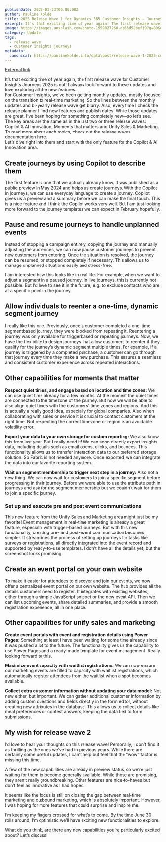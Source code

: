```yaml
---
publishDate: 2025-01-23T00:00:00Z
author: Pauline Kolde
title: 2025 Release Wave 1 for Dynamics 365 Customer Insights – Journeys
excerpt: It’s that exciting time of year again! The first release wave for Customer Insights Journeys 2025 is out! 
image: https://images.unsplash.com/photo-1559827260-dc66d52bef19?q=80&w=1170&auto=format&fit=crop&ixlib=rb-4.1.0&ixid=M3wxMjA3fDB8MHxwaG90by1wYWdlfHx8fGVufDB8fHx8fA%3D%3D
category: Update
tags:
  - release wave
  - customer insights journeys
metadata:
  canonical: https://paulinekolde.info/data\post/release-wave-1-2025-customer-insights-journeys
---
```

[External link](https://example.com)

It’s that exciting time of year again, the first release wave for Customer Insights Journeys 2025 is out! I always look forward to these updates and love exploring all the new features.
<br>
For Customer Insights, we’ve been getting monthly updates, mostly focused on the transition to real-time marketing. So the lines between the monthly updates and bi-yearly release wave get blurry. Also, every time I check the release planner I find new features and publish dates. While those updates are great, I’ve been hoping for something completely new—so let’s see.
<br>
The key areas are the same as in the last two or three release waves: Copilot & AI Innovation, Moments that matters and Unify Sales & Marketing.
<br>
To read more about each topics, check out the release waves documentation here.
<br>
Let’s dive right into them and start with the only feature for the Copilot & AI Innovation area.

## Create journeys by using Copilot to describe them

The first feature is one that we actually already know. It was published as a public preview in May 2024 and helps us create journeys. With the Copilot in journeys, we can use everyday language to create a journey. Copilot gives us a preview and a summary before we can make the final touch. This is a nice feature and I think the Copilot works very well. But I am just looking more forward to the journey templates we can expect in February hopefully.

## Pause and resume journeys to handle unplanned events

Instead of stopping a campaign entirely, copying the journey  and manually adjusting the audiences, we can now pause customer journeys to prevent new customers from entering. Once the situation is resolved, the journey can be resumed, or stopped completely if necessary. This allows us to manage unplanned situations easily and stress-free.

I am interested how this looks like in real life. For example, when we want to adjust a segment in a paused journey. In live journeys, this is currently not possible. But I’d love to see it in the future, e.g. to exclude contacts who are at a specific point in the journey.

## Allow individuals to reenter a one-time, dynamic segment journey

I really like this one. Previously, once a customer completed a one-time segmentbased journey, they were blocked from repeating it. Reentering a journey was only available for triggerbased or repeating journeys. Now, we have the flexibility to design journeys that allow customers to reenter if they qualify for the journey’s dynamic segment multiple times. For example, if a journey is triggered by a completed purchase, a customer can go through that journey every time they make a new purchase. This ensures a seamless and consistent customer experience across repeated interactions.

## Other capabilities for moments that matter
**Respect quiet times, and engage based on location and time zones:** We can use quiet time already for a few months. At the moment the quiet times are connected to the timezone of the journey. But now we will be able to also align quiet times with the customers’ time zones and regions. And this is actually a really good idea, especially for global companies. Also when collaborating with sales or service it is crucial to contact customers at the right time. Not respecting the correct timezone or region is an avoidable volatility error.

**Export your data to your own storage for custom reporting:** We also know this from last year. But I really need it! We can soon directly export insights data, including details such as email opens, clicks, and bounces. This functionality allows us to transfer interaction data to our preferred storage solution. So Fabric is not needed anymore. Once exported, we can integrate the data into our favorite reporting system.

**Wait on segment membership to trigger next step in a journey:** Also not a new thing. We can now wait for customers to join a specific segment before progressing in their journey. Before we were able to use the attribute path in journeys and ask for the segment membership but we couldn’t wait for them to join a specific journey.

### Set up and execute pre and post event communications

This new feature from the Unify Sales and Marketing area might just be my favorite! Event management in real-time marketing is already a great feature, especially with trigger-based journeys. But with this new functionality, creating pre- and post-event communication becomes simpler. It streamlines the process of setting up journeys for tasks like surveys or registrations, all directly integrated into the event record and supported by ready-to-use templates. I don’t have all the details yet, but the screenshot looks promising.

## Create an event portal on your own website

To make it easier for attendees to discover and join our events, we now offer a centralized event portal on our own website. The hub provides all the details customers need to register. It integrates with existing websites, either through a simple JavaScript snippet or the new event API. Then we can list upcoming events, share detailed summaries, and provide a smooth registration experience, all in one place.

## Other capabilities for unify sales and marketing
**Create event portals with event and registration details using Power Pages:** Something at least I have been waiting for some time already since it was pushed a lot to the future. The functionality gives us the capability to use Power Pages and a ready-made template for event management. Really looking forward to this.

**Maximize event capacity with waitlist registrations:** We can now ensure our marketing events are filled to capacity with waitlist registrations, which automatically register attendees from the waitlist when a spot becomes available.

**Collect extra customer information without updating your data model:** Not new either, but important. We can gather additional customer information by adding custom questions and fields directly in the form editor, without creating new attributes in the database. This allows us to collect details like meal preferences or contest answers, keeping the data tied to form submissions.

## My wish for release wave 2
I’d love to hear your thoughts on this release wave! Personally, I don’t find it as thrilling as the ones we’ve had in previous years. While there are certainly some useful updates, I can’t help but feel that the “wow” factor is missing this time.

A few of the new capabilities are already in preview status, so we’re just waiting for them to become generally available. While those are promising, they aren’t really groundbreaking. Other features are nice-to-haves but don’t feel as innovative as I had hoped.

It seems like the focus is still on closing the gap between real-time marketing and outbound marketing, which is absolutely important. However, I was hoping for more features that could surprise and inspire me.

I’m keeping my fingers crossed for what’s to come. By the time June 30 rolls around, I’m optimistic we’ll have exciting new functionalities to explore.

What do you think, are there any new capabilities you’re particularly excited about? Let’s discuss!
